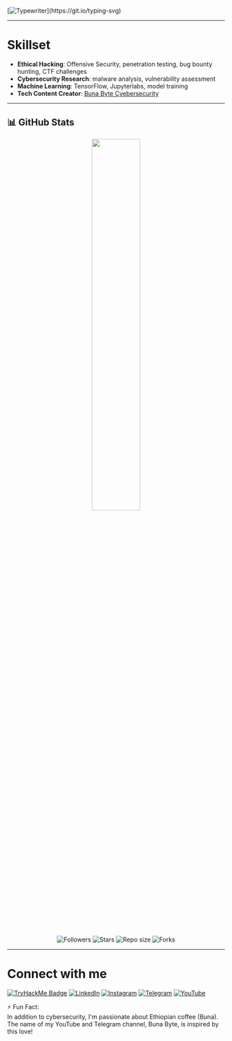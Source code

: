 [![Typewriter](https://readme-typing-svg.herokuapp.com?font=Orbitron&size=30&duration=4000&color=00FF40&pause=500&center=true&random=false&width=1200&lines=$+Hi+there,+I'm+Befikadu!+👋+a+Cybersecurity+Researcher;)](https://git.io/typing-svg)



---

# Skillset


- **Ethical Hacking**: Offensive Security, penetration testing, bug bounty hunting, CTF challenges
- **Cybersecurity Research**: malware analysis, vulnerability assessment
- **Machine Learning**: TensorFlow, Jupyterlabs, model training 
- **Tech Content Creator**: [Buna Byte Cyebersecurity](https://www.youtube.com/@BunaByte)

---

## 📊 GitHub Stats

<p align="center">
  <img src="https://github-readme-stats.vercel.app/api?username=0xfke&show_icons=true&theme=tokyonight&hide_border=true" width="47%">
</p>

<p align="center">
  <!-- Dynamic repo count -->
  <img src="https://img.shields.io/github/followers/0xfke?style=social" alt="Followers"/>
  <img src="https://img.shields.io/github/stars/0xfke?style=social" alt="Stars"/>
  <img src="https://img.shields.io/github/repo-size/0xfke/Malware-Detection-and-Analysis-using-Machine-Learning" alt="Repo size"/>
  <img src="https://img.shields.io/github/forks/0xfke?style=social" alt="Forks"/>
</p>

---

# Connect with me
[![TryHackMe Badge](https://img.shields.io/badge/TryHackMe-Profile-green?style=flat-square&logo=tryhackme&logoColor=white)](https://tryhackme.com/p/0xfke)
[![LinkedIn](https://img.shields.io/badge/LinkedIn-BefikaduTesfaye-0077B5?style=flat-square&logo=linkedin&logoColor=white)](https://www.linkedin.com/in/befikadu-tesfaye/)
[![Instagram](https://img.shields.io/badge/Instagram-BefikaduTesfaye-%23E4405F.svg?logo=Instagram&logoColor=white)](https://instagram.com/0xfke)
[![Telegram](https://img.shields.io/badge/Telegram-BunaByte-0088cc?style=flat-square&logo=telegram&logoColor=white)](https://t.me/bunabytecs)
[![YouTube](https://img.shields.io/badge/YouTube-BunaByte-red?style=flat-square&logo=youtube&logoColor=white)](https://www.youtube.com/@bunabyte?sub_confirmation=1) 


⚡ Fun Fact:<br>In addition to cybersecurity, I'm passionate about Ethiopian coffee (Buna). The name of my YouTube and Telegram channel, Buna Byte, is inspired by this love!
